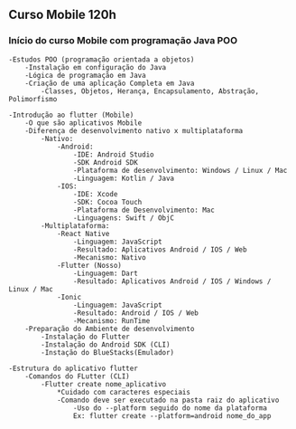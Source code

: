 ## Curso Mobile 120h
### Início do curso Mobile com programação Java POO
    
    -Estudos POO (programação orientada a objetos)
        -Instalação em configuração do Java
        -Lógica de programação em Java
        -Criação de uma aplicação Completa em Java
            -Classes, Objetos, Herança, Encapsulamento, Abstração, Polimorfismo
    
    -Introdução ao flutter (Mobile)
        -O que são aplicativos Mobile
        -Diferença de desenvolvimento nativo x multiplataforma
            -Nativo:
                -Android:
                    -IDE: Android Studio
                    -SDK Android SDK
                    -Plataforma de desenvolvimento: Windows / Linux / Mac
                    -Linguagem: Kotlin / Java
                -IOS:
                    -IDE: Xcode
                    -SDK: Cocoa Touch
                    -Plataforma de Desenvolvimento: Mac
                    -Linguagens: Swift / ObjC
            -Multiplataforma:
                -React Native
                    -Linguagem: JavaScript
                    -Resultado: Aplicativos Android / IOS / Web
                    -Mecanismo: Nativo
                -Flutter (Nosso)
                    -Linguagem: Dart
                    -Resultado: Aplicativos Android / IOS / Windows / Linux / Mac
                -Ionic
                    -Linguagem: JavaScript
                    -Resultado: Android / IOS / Web
                    -Mecanismo: RunTime
        -Preparação do Ambiente de desenvolvimento
            -Instalação do Flutter
            -Instalação do Android SDK (CLI)
            -Instação do BlueStacks(Emulador)
    
    -Estrutura do aplicativo flutter
        -Comandos do FLutter (CLI)
            -Flutter create nome_aplicativo
                *Cuidado com caracteres especiais
                -Comando deve ser executado na pasta raiz do aplicativo
                    -Uso do --platform seguido do nome da plataforma
                    Ex: flutter create --platform=android nome_do_app
            
            